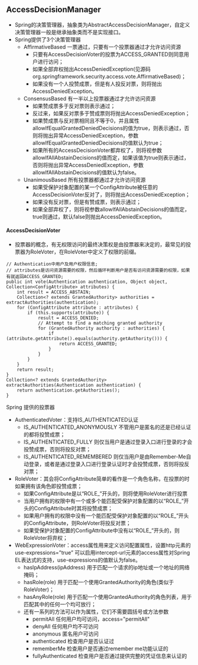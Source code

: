 ## AccessDecisionManager
* Spring的决策管理器，抽象类为AbstractAccessDecisionManager，自定义决策管理器一般是继承抽象类而不是实现接口。
* Spring提供了3个决策管理器
    * AffirmativeBased 一票通过，只要有一个投票器通过才允许访问资源
        * 只要有AccessDecisionVoter的投票为ACCESS_GRANTED则同意用户进行访问；
        * 如果全部弃权抛出AccessDeniedException(见源码org.springframework.security.access.vote.AffirmativeBased)；
        * 如果没有一个人投赞成票，但是有人投反对票，则将抛出AccessDeniedException。
    * ConsensusBased 有一半以上投票器通过才允许访问资源
        * 如果赞成票多于反对票则表示通过；
        * 反过来，如果反对票多于赞成票则将抛出AccessDeniedException；
        * 如果赞成票与反对票相同且不等于0，并且属性allowIfEqualGrantedDeniedDecisions的值为true，则表示通过，否则将抛出异常AccessDeniedException，参数allowIfEqualGrantedDeniedDecisions的值默认为true；
        * 如果所有的AccessDecisionVoter都弃权了，则将视参数allowIfAllAbstainDecisions的值而定，如果该值为true则表示通过，否则将抛出异常AccessDeniedException，参数allowIfAllAbstainDecisions的值默认为false。
    * UnanimousBased 所有投票器都通过才允许访问资源
        * 如果受保护对象配置的某一个ConfigAttribute被任意的AccessDecisionVoter反对了，则将抛出AccessDeniedException；
        * 如果没有反对票，但是有赞成票，则表示通过；
        * 如果全部弃权了，则将视参数allowIfAllAbstainDecisions的值而定，true则通过，默认false则抛出AccessDeniedException。

#### AccessDecisionVoter
* 投票器的概念，有无权限访问的最终决策权是由投票器来决定的，最常见的投票器为RoleVoter，在RoleVoter中定义了权限的前缀。
```
// Authentication中用户及用户权限信息;
// attributes是访问资源需要的权限，然后循环判断用户是否有访问资源需要的权限，如果有就返回ACCESS_GRANTED;
public int vote(Authentication authentication, Object object, Collection<ConfigAttribute> attributes) {  
    int result = ACCESS_ABSTAIN;  
    Collection<? extends GrantedAuthority> authorities = extractAuthorities(authentication);  
    for (ConfigAttribute attribute : attributes) {  
        if (this.supports(attribute)) {  
            result = ACCESS_DENIED;  
            // Attempt to find a matching granted authority  
            for (GrantedAuthority authority : authorities) {  
                if (attribute.getAttribute().equals(authority.getAuthority())) {  
                    return ACCESS_GRANTED;  
                }  
            }  
        }  
    }  
    return result;  
}  
Collection<? extends GrantedAuthority> extractAuthorities(Authentication authentication) {  
    return authentication.getAuthorities();  
} 
```
Spring 提供的投票器
* AuthenticatedVoter：支持IS_AUTHENTICATED认证
    * IS_AUTHENTICATED_ANONYMOUSLY 不管用户是匿名的还是已经认证的都将投赞成票；
    * IS_AUTHENTICATED_FULLY 则仅当用户是通过登录入口进行登录的才会投赞成票，否则将投反对票；
    * IS_AUTHENTICATED_REMEMBERED 则仅当用户是由Remember-Me自动登录，或者是通过登录入口进行登录认证时才会投赞成票，否则将投反对票；
* RoleVoter：其会将ConfigAttribute简单的看作是一个角色名称，在投票的时如果拥有该角色即投赞成票；
    * 如果ConfigAttribute是以“ROLE_”开头的，则将使用RoleVoter进行投票
    * 当用户拥有的权限中有一个或多个能匹配受保护对象配置的以“ROLE_”开头的ConfigAttribute时其将投赞成票；
    * 如果用户拥有的权限中没有一个能匹配受保护对象配置的以“ROLE_”开头的ConfigAttribute，则RoleVoter将投反对票；
    * 如果受保护对象配置的ConfigAttribute中没有以“ROLE_”开头的，则RoleVoter将弃权；
* WebExpressionVoter：access属性用来定义访问配置属性，设置http元素的use-expressions=”true”
可以启用intercept-url元素的access属性对Spring EL表达式的支持，use-expressions的值默认为false。
    * hasIpAddress(ipAddress) 用于匹配一个请求的ip地址或一个地址的网络掩码；
    * hasRole(role) 用于匹配一个使用GrantedAuthority的角色(类似于RoleVoter)；
    * hasAnyRole(role) 用于匹配一个使用GrantedAuthority的角色列表，用于匹配其中的任何一个均可放行；
    * 还有一系列的方法可以作为属性，它们不需要圆括号或方法参数
        * permitAll 任何用户均可访问，access="permitAll"
        * denyAll 任何用户均不可访问
        * anonymous 匿名用户可访问
        * authenticated 检查用户是否认证过
        * rememberMe 检查用户是否通过remember me功能认证的
        * fullyAuthenticated 检查用户是否通过提供完整的凭证信息来认证的


